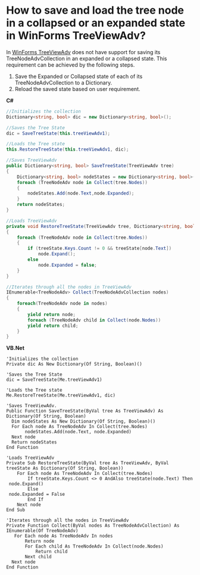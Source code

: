 # How to save and load the tree node in a collapsed or an expanded state in WinForms TreeViewAdv?

In [WinForms TreeViewAdv](https://www.syncfusion.com/winforms-ui-controls/treeview) does not have support for saving its TreeNodeAdvCollection in an expanded or a collapsed state. This requirement can be achieved by the following steps.​

1. Save the Expanded or Collapsed state of each of its TreeNodeAdvCollection to a Dictionary.
2. Reload the saved state based on user requirement.

**C#**

```C#
//Initializes the collection
Dictionary<string, bool> dic = new Dictionary<string, bool>();

//Saves the Tree State
dic = SaveTreeState(this.treeViewAdv1);

//Loads the Tree state
this.RestoreTreeState(this.treeViewAdv1, dic);

//Saves TreeViewAdv
public Dictionary<string, bool> SaveTreeState(TreeViewAdv tree)
{
    Dictionary<string, bool> nodeStates = new Dictionary<string, bool>();  
    foreach (TreeNodeAdv node in Collect(tree.Nodes))
    {
        nodeStates.Add(node.Text,node.Expanded);
    }
    return nodeStates;
}

//Loads TreeViewAdv
private void RestoreTreeState(TreeViewAdv tree, Dictionary<string, bool> treeState)
{
    foreach (TreeNodeAdv node in Collect(tree.Nodes))
    {
        if (treeState.Keys.Count != 0 && treeState[node.Text])
            node.Expand();
        else
            node.Expanded = false;
    }
}

//Iterates through all the nodes in TreeViewAdv
IEnumerable<TreeNodeAdv> Collect(TreeNodeAdvCollection nodes)
{
    foreach(TreeNodeAdv node in nodes)
    {
        yield return node;
        foreach (TreeNodeAdv child in Collect(node.Nodes))
        yield return child;
    }
}
```

**VB.Net**

```VB
'Initializes the collection
Private dic As New Dictionary(Of String, Boolean)()

'Saves the Tree State
dic = SaveTreeState(Me.treeViewAdv1)

'Loads the Tree state
Me.RestoreTreeState(Me.treeViewAdv1, dic)

'Saves TreeViewAdv.
Public Function SaveTreeState(ByVal tree As TreeViewAdv) As Dictionary(Of String, Boolean)
  Dim nodeStates As New Dictionary(Of String, Boolean)()
  For Each node As TreeNodeAdv In Collect(tree.Nodes)
       nodeStates.Add(node.Text, node.Expanded)
  Next node
  Return nodeStates
End Function

'Loads TreeViewAdv
Private Sub RestoreTreeState(ByVal tree As TreeViewAdv, ByVal treeState As Dictionary(Of String, Boolean))
    For Each node As TreeNodeAdv In Collect(tree.Nodes)
        If treeState.Keys.Count <> 0 AndAlso treeState(node.Text) Then
 node.Expand()
        Else
 node.Expanded = False
        End If
    Next node
End Sub

'Iterates through all the nodes in TreeViewAdv
Private Function Collect(ByVal nodes As TreeNodeAdvCollection) As IEnumerable(Of TreeNodeAdv)
   For Each node As TreeNodeAdv In nodes
       Return node
       For Each child As TreeNodeAdv In Collect(node.Nodes)
           Return child
       Next child
  Next node
End Function
```
